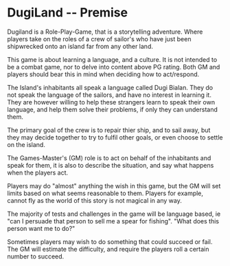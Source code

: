 DugiLand -- Premise
=============

Dugiland is a Role-Play-Game, that is a storytelling adventure. Where players take on the roles of a crew of sailor's who have just been shipwrecked onto an island far from any other land.

This game is about learning a language, and a culture. It is not intended to be a combat game, nor to delve into content above PG rating. Both GM and players should bear this in mind when deciding how to act/respond.

The Island's inhabitants all speak a language called Dugi Bialan. They do not speak the language of the sailors, and have no interest in learning it. They are however willing to help these strangers learn to speak their own language, and help them solve their problems, if only they can understand them.

The primary goal of the crew is to repair thier ship, and to sail away, but they may decide together to try to fulfil other goals, or even choose to settle on the island.

The Games-Master's (GM) role is to act on behalf of the inhabitants and speak for them, it is also to describe the situation, and say what happens when the players act.

Players may do "almost" anything the wish in this game, but the GM will set limits based on what seems reasonable to them.  Players for example, cannot fly as the world of this story is not magical in any way.

The majority of tests and challenges in the game will be language based, ie "can I persuade that person to sell me a spear for fishing". "What does this person want me to do?"

Sometimes players may wish to do something that could succeed or fail. The GM will estimate the difficulty, and require the players roll a certain number to succeed.
